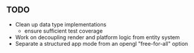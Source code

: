 TODO
----

* Clean up data type implementations
    * ensure sufficient test coverage
* Work on decoupling render and platform logic from
  entity system
* Separate a structured app mode from an opengl "free-for-all"
option